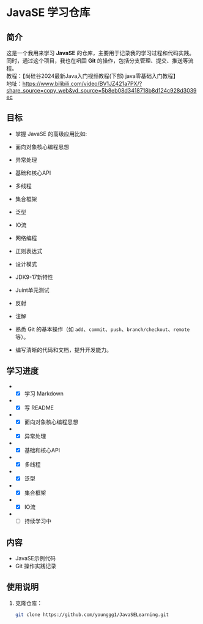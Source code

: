 # JavaSE 学习仓库

## 简介
这是一个我用来学习 **JavaSE** 的仓库，主要用于记录我的学习过程和代码实践。同时，通过这个项目，我也在巩固 **Git** 的操作，包括分支管理、提交、推送等流程。  
教程：【尚硅谷2024最新Java入门视频教程(下部) java零基础入门教程】  
地址：https://www.bilibili.com/video/BV1JZ421a7PX/?share_source=copy_web&vd_source=5b8eb08d3418718b8d124c928d3039ec
## 目标
- 掌握 JavaSE 的高级应用比如:
- 面向对象核心编程思想
- 异常处理
- 基础和核心API
- 多线程
- 集合框架
- 泛型
- IO流
- 网络编程
- 正则表达式
- 设计模式
- JDK9-17新特性
- Juint单元测试
- 反射
- 注解

- 熟悉 Git 的基本操作（如 `add`、`commit`、`push`、`branch/checkout`、`remote`等）。
- 编写清晰的代码和文档，提升开发能力。
## 学习进度
- - [x] 学习 Markdown
- - [x] 写 README
- - [x] 面向对象核心编程思想
- - [x] 异常处理
- - [x] 基础和核心API
- - [x] 多线程
- - [x] 泛型
- - [x] 集合框架
- - [x] IO流
- - [ ] 持续学习中
## 内容
- JavaSE示例代码
- Git 操作实践记录

## 使用说明
1. 克隆仓库：
   ```bash
   git clone https://github.com/younggg1/JavaSELearning.git
